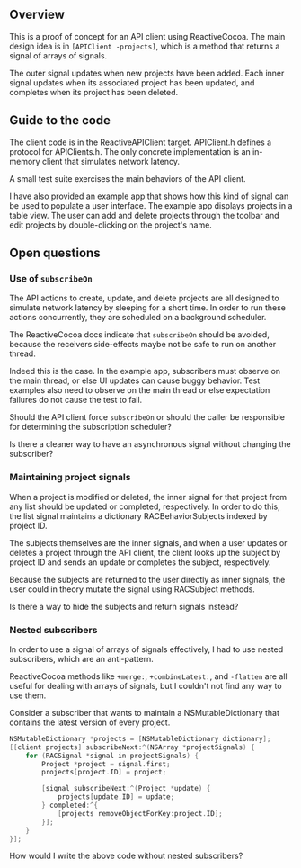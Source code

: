 ## Overview

This is a proof of concept for an API client using ReactiveCocoa. The main
design idea is in `[APIClient -projects]`, which is a method that returns a
signal of arrays of signals.

The outer signal updates when new projects have been added. Each inner signal
updates when its associated project has been updated, and completes when its
project has been deleted.

## Guide to the code

The client code is in the ReactiveAPIClient target. APIClient.h defines a
protocol for APIClients.h. The only concrete implementation is an in-memory
client that simulates network latency.

A small test suite exercises the main behaviors of the API client.

I have also provided an example app that shows how this kind of signal can be
used to populate a user interface. The example app displays projects in a table
view. The user can add and delete projects through the toolbar and edit
projects by double-clicking on the project's name.

## Open questions

### Use of `subscribeOn`

The API actions to create, update, and delete projects are all designed to
simulate network latency by sleeping for a short time. In order to run these
actions concurrently, they are scheduled on a background scheduler.

The ReactiveCocoa docs indicate that `subscribeOn` should be avoided, because
the receivers side-effects maybe not be safe to run on another thread.

Indeed this is the case. In the example app, subscribers must observe on the
main thread, or else UI updates can cause buggy behavior. Test examples also
need to observe on the main thread or else expectation failures do not cause
the test to fail.

Should the API client force `subscribeOn` or should the caller be responsible
for determining the subscription scheduler?

Is there a cleaner way to have an asynchronous signal without changing the
subscriber?

### Maintaining project signals

When a project is modified or deleted, the inner signal for that project from
any list should be updated or completed, respectively. In order to do this, the
list signal maintains a dictionary RACBehaviorSubjects indexed by project ID.

The subjects themselves are the inner signals, and when a user updates or
deletes a project through the API client, the client looks up the subject by
project ID and sends an update or completes the subject, respectively.

Because the subjects are returned to the user directly as inner signals, the
user could in theory mutate the signal using RACSubject methods.

Is there a way to hide the subjects and return signals instead?

### Nested subscribers

In order to use a signal of arrays of signals effectively, I had to use nested
subscribers, which are an anti-pattern.

ReactiveCocoa methods like `+merge:`, `+combineLatest:`, and `-flatten` are all
useful for dealing with arrays of signals, but I couldn't not find any way to
use them.

Consider a subscriber that wants to maintain a NSMutableDictionary that
contains the latest version of every project.

```objective-c
NSMutableDictionary *projects = [NSMutableDictionary dictionary];
[[client projects] subscribeNext:^(NSArray *projectSignals) {
    for (RACSignal *signal in projectSignals) {
        Project *project = signal.first;
        projects[project.ID] = project;

        [signal subscribeNext:^(Project *update) {
            projects[update.ID] = update;
        } completed:^{
            [projects removeObjectForKey:project.ID];
        }];
    }
}];
```

How would I write the above code without nested subscribers?
